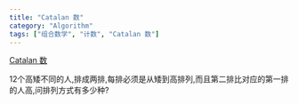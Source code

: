 ```yaml
---
title: "Catalan 数"
category: "Algorithm"
tags: ["组合数学", "计数", "Catalan 数"]
---
```


[Catalan 数][1]

12个高矮不同的人,排成两排,每排必须是从矮到高排列,而且第二排比对应的第一排的人高,问排列方式有多少种?


[1]: http://lanqi.org/skills/10939/